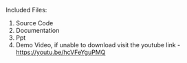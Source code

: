 Included Files:
1) Source Code
2) Documentation
3) Ppt
4) Demo Video, if unable to download visit the youtube link -  https://youtu.be/hcVFeYguPMQ
